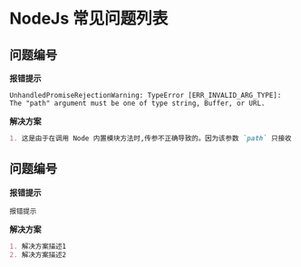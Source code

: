 # NodeJs 常见问题列表

## 问题编号

**报错提示**

```nginx
UnhandledPromiseRejectionWarning: TypeError [ERR_INVALID_ARG_TYPE]: The "path" argument must be one of type string, Buffer, or URL.
```

**解决方案**

```markdown
1. 这是由于在调用 Node 内置模块方法时,传参不正确导致的。因为该参数 `path` 只接收 string, Buffer, or URL 这三种类型值.比如 Node 内置模块 `fs` 调用方法 `stat`, 第一个参数 `path` 你传值 `object` 类型值, 就会报此错误。 这时候只要根据 Node 开发文档按要求传值即可.
```


## 问题编号

**报错提示**

```nginx
报错提示
```

**解决方案**

```markdown
1. 解决方案描述1
2. 解决方案描述2
```
